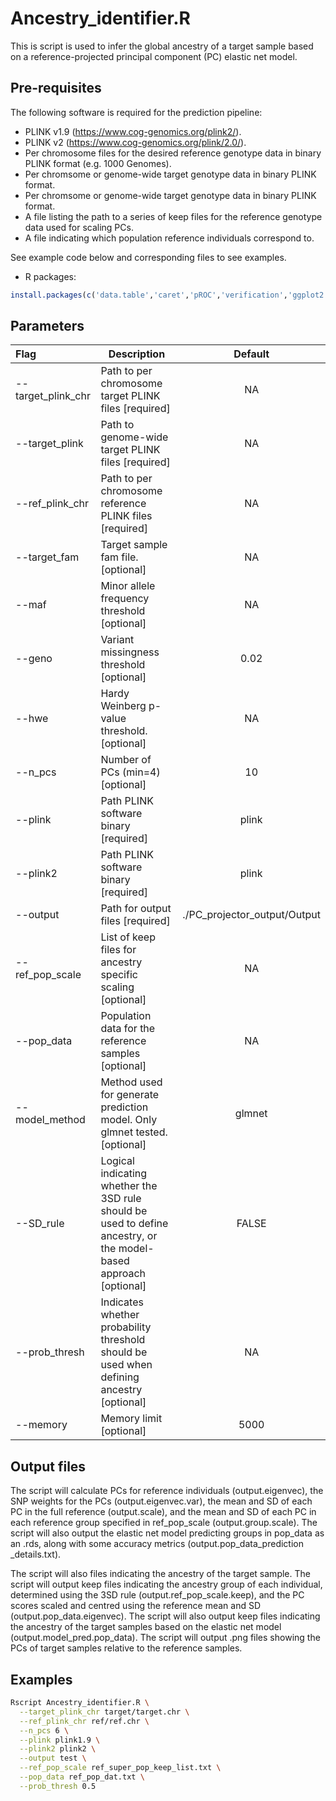 # Ancestry_identifier.R

This is script is used to infer the global ancestry of a target sample based on a reference-projected principal component (PC) elastic net model.

## Pre-requisites
The following software is required for the prediction pipeline:

* PLINK v1.9 (https://www.cog-genomics.org/plink2/).
* PLINK v2 (https://www.cog-genomics.org/plink/2.0/).
* Per chromosome files for the desired reference genotype data in binary PLINK format (e.g. 1000 Genomes).
* Per chromsome or genome-wide target genotype data in binary PLINK format.
* Per chromsome or genome-wide target genotype data in binary PLINK format.
* A file listing the path to a series of keep files for the reference genotype data used for scaling PCs.
* A file indicating which population reference individuals correspond to.

See example code below and corresponding files to see examples.

* R packages:
```R
install.packages(c('data.table','caret','pROC','verification','ggplot2','cowplot'))
```

## Parameters

| Flag     | Description                                                  | Default |
| :------- | ------------------------------------------------------------ | :-----: |
| --target_plink_chr | Path to per chromosome target PLINK files [required] | NA |
| --target_plink | Path to genome-wide target PLINK files [required] | NA |
| --ref_plink_chr | Path to per chromosome reference PLINK files [required] | NA |
| --target_fam | Target sample fam file. [optional] | NA |
| --maf | Minor allele frequency threshold [optional] | NA |
| --geno | Variant missingness threshold [optional] | 0.02 |
| --hwe | Hardy Weinberg p-value threshold. [optional] | NA |
| --n_pcs | Number of PCs (min=4) [optional] | 10 |
| --plink | Path PLINK software binary [required] | plink |
| --plink2 | Path PLINK software binary [required] | plink |
| --output | Path for output files [required] | ./PC_projector_output/Output |
| --ref_pop_scale | List of keep files for ancestry specific scaling [optional] | NA |
| --pop_data | Population data for the reference samples [optional] | NA |
| --model_method | Method used for generate prediction model. Only glmnet tested. [optional] | glmnet |
| --SD_rule | Logical indicating whether the 3SD rule should be used to define ancestry, or the model-based approach [optional] | FALSE |
| --prob_thresh | Indicates whether probability threshold should be used when defining ancestry [optional] | NA |
| --memory | Memory limit [optional] | 5000 |


## Output files

The script will calculate PCs for reference individuals (output.eigenvec), the SNP weights for the PCs (output.eigenvec.var), the mean and SD of each PC in the full reference (output.scale), and the mean and SD of each PC in each reference group specified in ref_pop_scale (output.group.scale). The script will also output the elastic net model predicting groups in pop_data as an .rds, along with some accuracy metrics (output.pop_data_prediction _details.txt). 

The script will also files indicating the ancestry of the target sample. The script will output keep files indicating the ancestry group of each individual, determined using the 3SD rule (output.ref_pop_scale.keep), and the PC scores scaled and centred using the reference mean and SD (output.pop_data.eigenvec). The script will also output keep files indicating the ancestry of the target samples based on the elastic net model (output.model_pred.pop_data). The script will output .png files showing the PCs of target samples relative to the reference samples.

## Examples
```sh
Rscript Ancestry_identifier.R \
  --target_plink_chr target/target.chr \
  --ref_plink_chr ref/ref.chr \
  --n_pcs 6 \
  --plink plink1.9 \
  --plink2 plink2 \
  --output test \
  --ref_pop_scale ref_super_pop_keep_list.txt \
  --pop_data ref_pop_dat.txt \
  --prob_thresh 0.5
```
